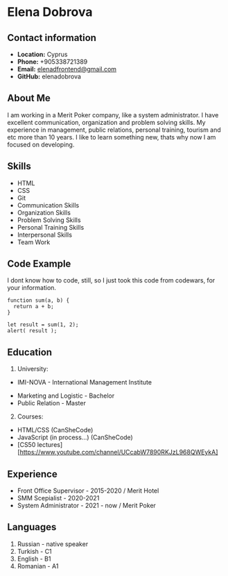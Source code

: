 
# Elena Dobrova


## Contact information


* **Location:** Cyprus
* **Phone:** +905338721389
* **Email:** elenadfrontend@gmail.com
* **GitHub:** elenadobrova


## About Me


I am working in a Merit Poker company, like a system administrator. I have excellent communication, organization and problem solving skills. My experience in management, public relations, personal training, tourism and etc more than 10 years. I like to learn something new, thats why now I am focused on developing.

## Skills


* HTML
* CSS 
* Git
* Communication Skills
* Organization Skills
* Problem Solving Skills
* Personal Training Skills
* Interpersonal Skills
* Team Work

## Code Example

I dont know how to code, still, so I just took this code from codewars, for your information.

```
function sum(a, b) {
  return a + b;
}

let result = sum(1, 2);
alert( result );
```

## Education


1. University:
* IMI-NOVA - International Management Institute
+ Marketing and Logistic - Bachelor
+ Public Relation - Master
2. Courses:
* HTML/CSS (CanSheCode)
* JavaScript (in process...) (CanSheCode)
* [CS50 lectures] [https://www.youtube.com/channel/UCcabW7890RKJzL968QWEykA]


## Experience

* Front Office Supervisor - 2015-2020 / Merit Hotel
* SMM Scepialist - 2020-2021
* System Administrator - 2021 - now / Merit Poker

## Languages

1. Russian - native speaker
2. Turkish - C1
3. English - B1
4. Romanian - A1

